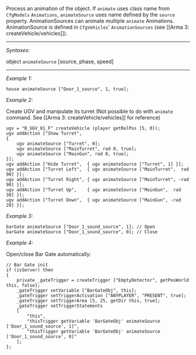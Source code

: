 Process an animation of the object. If `animate` uses class name from `CfgModels` `Animations`, `animateSource` uses name defined by the `source` property. AnimationSources can animate multiple `animate` Animations. AnimationSource is defined in `CfgVehicles`' `AnimationSources` (see [[Arma 3: createVehicle/vehicles]]).


---
*Syntaxes:*

object `animateSource` [source, phase, speed]

---
*Example 1:*

```sqf
house animateSource ["Door_1_source", 1, true];
```

*Example 2:*

Create UGV and manipulate its turret (Not possible to do with `animate` command. See [[Arma 3: createVehicle/vehicles]] for reference)

```sqf
ugv = "B_UGV_01_F" createVehicle (player getRelPos [5, 0]);
ugv addAction ["Show Turret",
{
	ugv animateSource ["Turret", 0];
	ugv animateSource ["MainTurret", rad 0, true];
	ugv animateSource ["MainGun", rad 0, true];
}];
ugv addAction ["Hide Turret",  { ugv animateSource ["Turret", 1] }];
ugv addAction ["Turret Left",  { ugv animateSource ["MainTurret",  rad 90] }];
ugv addAction ["Turret Right", { ugv animateSource ["MainTurret", -rad 90] }];
ugv addAction ["Turret Up",    { ugv animateSource ["MainGun",  rad 30] }];
ugv addAction ["Turret Down",  { ugv animateSource ["MainGun", -rad 20] }];
```

*Example 3:*

```sqf
barGate animateSource ["Door_1_sound_source", 1]; // Open
barGate animateSource ["Door_1_sound_source", 0]; // Close
```

*Example 4:*

Open/close Bar Gate automatically:

```sqf
// Bar Gate init
if (isServer) then
{	
	private _gateTrigger = createTrigger ["EmptyDetector", getPosWorld this, false];
	_gateTrigger setVariable ["BarGateObj", this];
	_gateTrigger setTriggerActivation ["ANYPLAYER", "PRESENT", true];
	_gateTrigger setTriggerArea [5, 25, getDir this, true];
	_gateTrigger setTriggerStatements 
	[
		"this",
		"thisTrigger getVariable 'BarGateObj' animateSource ['Door_1_sound_source', 1]",
		"thisTrigger getVariable 'BarGateObj' animateSource ['Door_1_sound_source', 0]"
	];
};
```